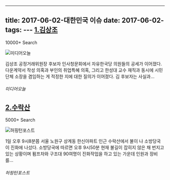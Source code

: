 ---
title: 2017-06-02-대한민국 이슈
date: 2017-06-02-
tags: 
\---
[1.김상조](http://www.mediatoday.co.kr/?mod=news&act=articleView&idxno=137185)
--

10000+ Search

![미디어오늘](http://t2.gstatic.com/images?q=tbn:ANd9GcSFl8cNHjKFnFVk_Rcu-7kjUz2ymVfkCDP7uTqZqIIaSNUri6cxWzmammovz00hbdFXQHt9WNLQ)

김상조 공정거래위원장 후보자 인사청문회에서 자유한국당 의원들의 공세가 이어졌다. 다운계약서 작성 의혹과 부인의 취업특혜 의혹, 그리고 한성대 교수 재직과 동시에 시민단체 소장을 겸임하는 게 적정한 지에 대한 질의가 이어졌다. 김 후보자는 사실과...
###### 미디어오늘

[2.수락산](http://www.huffingtonpost.kr/2017/06/01/story_n_16908938.html)
--

5000+ Search

![허핑턴포스트](http://t2.gstatic.com/images?q=tbn:ANd9GcSqm4nnbP9z-R3nH4UuNg-YrrmOwHUb3axhSGQ5wFp672vEVI9Y6fRWLX0akK5N6W5wPhH0ZIAp)

1일 오후 9시8분쯤 서울 노원구 상계동 한신아파트 인근 수락산에서 불이 나 소방당국이 진화에 나섰다. 소방당국에 따르면 오후 9시50분 현재 불길이 잡히지 않은 채 번지고 있는 상황이며 펌프차와 구조대 90여명이 진화작업을 하고 있는 가운데 인원과 장비를...
###### 허핑턴포스트

